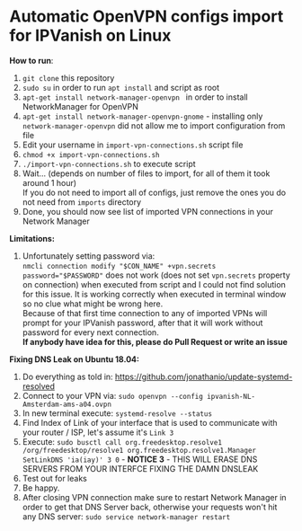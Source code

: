 # Automatic OpenVPN configs import for IPVanish on Linux

**How to run**:  
1. `git clone` this repository
2. `sudo su` in order to run `apt install` and script as root
3. `apt-get install network-manager-openvpn
` in order to install NetworkManager for OpenVPN
4. `apt-get install network-manager-openvpn-gnome` - installing only `network-manager-openvpn` did not allow me to import configuration from file
5. Edit your username in `import-vpn-connections.sh` script file
6. `chmod +x import-vpn-connections.sh`
7. `./import-vpn-connections.sh` to execute script
8. Wait... (depends on number of files to import, for all of them it took around 1 hour)  
If you do not need to import all of configs, just remove the ones you do not need from `imports` directory  
9. Done, you should now see list of imported VPN connections in your Network Manager

**Limitations:**  
1. Unfortunately setting password via:  
`nmcli connection modify "$CON_NAME" +vpn.secrets password="$PASSWORD"` does not work (does not set `vpn.secrets` property on connection) when executed from script and I could not find solution for this issue. It is working correctly when executed in terminal window so no clue what might be wrong here.  
Because of that first time connection to any of imported VPNs will prompt for your IPVanish password, after that it will work without password for every next connection.  
**If anybody have idea for this, please do Pull Request or write an issue**

**Fixing DNS Leak on Ubuntu 18.04:**  
1. Do everything as told in: https://github.com/jonathanio/update-systemd-resolved
2. Connect to your VPN via: `sudo openvpn --config ipvanish-NL-Amsterdam-ams-a04.ovpn`
3. In new terminal execute: `systemd-resolve --status`
4. Find Index of Link of your interface that is used to communicate with your router / ISP, let's assume it's `Link 3`
5. Execute: `sudo busctl call org.freedesktop.resolve1 /org/freedesktop/resolve1 org.freedesktop.resolve1.Manager SetLinkDNS 'ia(iay)' 3 0` - **NOTICE 3** - THIS WILL ERASE DNS SERVERS FROM YOUR INTERFCE FIXING THE DAMN DNSLEAK
6. Test out for leaks
7. Be happy.
8. After closing VPN connection make sure to restart Network Manager in order to get that DNS Server back, otherwise your requests won't hit any DNS server: `sudo service network-manager restart`
